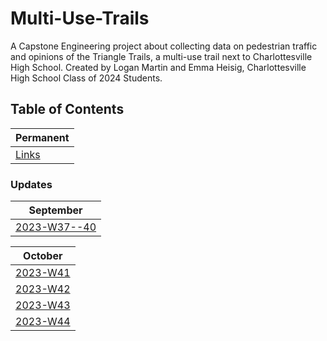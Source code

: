 # Multi-Use-Trails

A Capstone Engineering project about collecting data on pedestrian traffic and opinions of the Triangle Trails, a multi-use trail next to Charlottesville High School. Created by Logan Martin and Emma Heisig, Charlottesville High School Class of 2024 Students.

## Table of Contents

| Permanent                            |
| ------------------------------------ |
| [Links](/_posts/2024-04-20-Links.md) |

### Updates

| September                                     |
| --------------------------------------------- |
| [2023-W37--40](/_posts/2023-09-11-W37--40.md) |

| October                               |
| ------------------------------------- |
| [2023-W41](/_posts/2023-10-07-W41.md) |
| [2023-W42](/_posts/2023-10-16-W42.md) |
| [2023-W43](/_posts/2023-10-23-W43.md) |
| [2023-W44](/_posts/2023-10-30-W44.md) |
